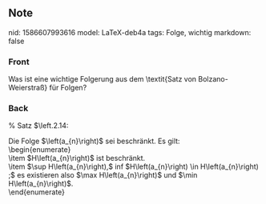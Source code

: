 ## Note
nid: 1586607993616
model: LaTeX-deb4a
tags: Folge, wichtig
markdown: false

### Front
Was ist eine wichtige Folgerung aus dem \textit{Satz von  Bolzano-Weierstraß} für Folgen?

### Back
% Satz $\left.2.14: <div>
</div><div>Die Folge $\left(a_{n}\right)$ sei beschränkt. Es gilt:</div><div>\begin{enumerate}</div><div>\item $H\left(a_{n}\right)$ ist beschränkt.</div><div>\item $\sup H\left(a_{n}\right),$ inf $H\left(a_{n}\right) \in H\left(a_{n}\right) ;$ es existieren also $\max H\left(a_{n}\right)$ und $\min H\left(a_{n}\right)$.
</div><div>\end{enumerate}
</div>
